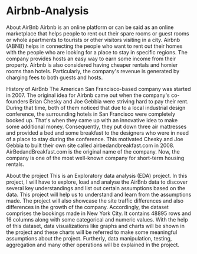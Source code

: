 # Airbnb-Analysis

About AirBnb
Airbnb is an online platform or can be said as an online marketplace that helps people to rent out their spare rooms or guest rooms or whole apartments to tourists or other visitors visiting in a city. Airbnb (ABNB) helps in connecting the people who want to rent out their homes with the people who are looking for a place to stay in specific regions. The company provides hosts an easy way to earn some income from their property. Airbnb is also considered having cheaper rentals and homier rooms than hotels. Particularly, the company's revenue is generated by charging fees to both guests and hosts.

History of AirBnb
The American San Francisco-based company was started in 2007. The original idea for Airbnb came out when the company's co-founders Brian Chesky and Joe Gebbia were striving hard to pay their rent. During that time, both of them noticed that due to a local industrial design conference, the surrounding hotels in San Francisco were completely booked up. That's when they came up with an innovative idea to make some additional money. Consequently, they put down three air mattresses and provided a bed and some breakfast to the designers who were in need of a place to stay during the conference. This motivated Chesky and Joe Gebbia to built their own site called airbedandbreakfast.com in 2008. AirBedandBreakfast.com is the original name of the company. Now, the company is one of the most well-known company for short-term housing rentals.

About the project
This is an Exploratory data analysis (EDA) project. In this project, I will have to explore, load and analyse the AirBnb data to discover several key understandings and list out certain assumptions based on the data. This project will help us to understand and learn from the assumptions made. The project will also showcase the site traffic differences and also differences in the growth of the company. Accordingly, the dataset comprises the bookings made in New York City. It contains 48895 rows and 16 columns along with some categorical and numeric values. With the help of this dataset, data visualizations like graphs and charts will be shown in the project and these charts will be referred to make some meaningful assumptions about the project. Furtherly, data manipulation, testing, aggregation and many other operations will be explained in the project.

